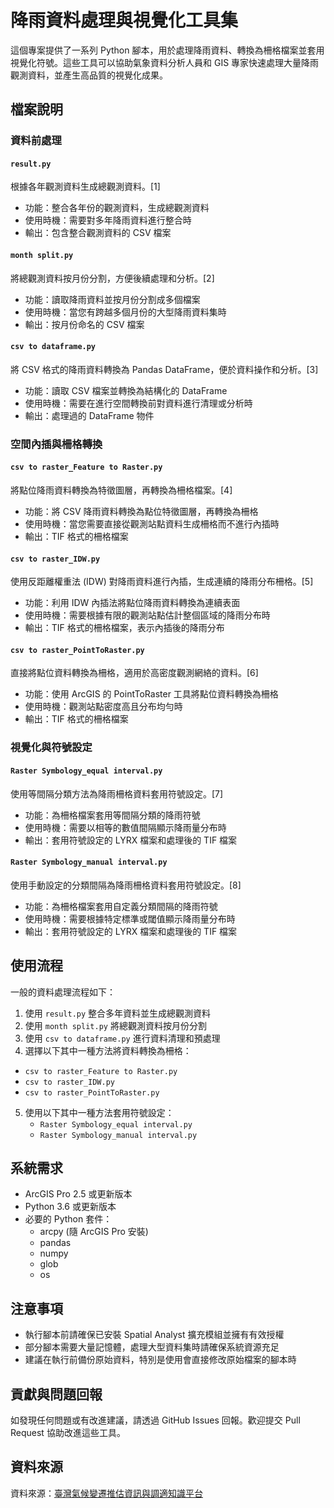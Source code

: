 # 降雨資料處理與視覺化工具集

這個專案提供了一系列 Python 腳本，用於處理降雨資料、轉換為柵格檔案並套用視覺化符號。這些工具可以協助氣象資料分析人員和 GIS 專家快速處理大量降雨觀測資料，並產生高品質的視覺化成果。

## 檔案說明

### 資料前處理

#### `result.py`
根據各年觀測資料生成總觀測資料。[1]
- 功能：整合各年份的觀測資料，生成總觀測資料
- 使用時機：需要對多年降雨資料進行整合時
- 輸出：包含整合觀測資料的 CSV 檔案

#### `month split.py`
將總觀測資料按月份分割，方便後續處理和分析。[2]
- 功能：讀取降雨資料並按月份分割成多個檔案
- 使用時機：當您有跨越多個月份的大型降雨資料集時
- 輸出：按月份命名的 CSV 檔案

#### `csv to dataframe.py`
將 CSV 格式的降雨資料轉換為 Pandas DataFrame，便於資料操作和分析。[3]
- 功能：讀取 CSV 檔案並轉換為結構化的 DataFrame
- 使用時機：需要在進行空間轉換前對資料進行清理或分析時
- 輸出：處理過的 DataFrame 物件

### 空間內插與柵格轉換

#### `csv to raster_Feature to Raster.py`
將點位降雨資料轉換為特徵圖層，再轉換為柵格檔案。[4]
- 功能：將 CSV 降雨資料轉換為點位特徵圖層，再轉換為柵格
- 使用時機：當您需要直接從觀測站點資料生成柵格而不進行內插時
- 輸出：TIF 格式的柵格檔案

#### `csv to raster_IDW.py`
使用反距離權重法 (IDW) 對降雨資料進行內插，生成連續的降雨分布柵格。[5]
- 功能：利用 IDW 內插法將點位降雨資料轉換為連續表面
- 使用時機：需要根據有限的觀測站點估計整個區域的降雨分布時
- 輸出：TIF 格式的柵格檔案，表示內插後的降雨分布

#### `csv to raster_PointToRaster.py`
直接將點位資料轉換為柵格，適用於高密度觀測網絡的資料。[6]
- 功能：使用 ArcGIS 的 PointToRaster 工具將點位資料轉換為柵格
- 使用時機：觀測站點密度高且分布均勻時
- 輸出：TIF 格式的柵格檔案

### 視覺化與符號設定

#### `Raster Symbology_equal interval.py`
使用等間隔分類方法為降雨柵格資料套用符號設定。[7]
- 功能：為柵格檔案套用等間隔分類的降雨符號
- 使用時機：需要以相等的數值間隔顯示降雨量分布時
- 輸出：套用符號設定的 LYRX 檔案和處理後的 TIF 檔案

#### `Raster Symbology_manual interval.py`
使用手動設定的分類間隔為降雨柵格資料套用符號設定。[8]
- 功能：為柵格檔案套用自定義分類間隔的降雨符號
- 使用時機：需要根據特定標準或閾值顯示降雨量分布時
- 輸出：套用符號設定的 LYRX 檔案和處理後的 TIF 檔案

## 使用流程

一般的資料處理流程如下：

1. 使用 `result.py` 整合多年資料並生成總觀測資料
2. 使用 `month split.py` 將總觀測資料按月份分割
3. 使用 `csv to dataframe.py` 進行資料清理和預處理
4. 選擇以下其中一種方法將資料轉換為柵格：
  - `csv to raster_Feature to Raster.py`
  - `csv to raster_IDW.py`
  - `csv to raster_PointToRaster.py`
5. 使用以下其中一種方法套用符號設定：
   - `Raster Symbology_equal interval.py`
   - `Raster Symbology_manual interval.py`

## 系統需求

- ArcGIS Pro 2.5 或更新版本
- Python 3.6 或更新版本
- 必要的 Python 套件：
  - arcpy (隨 ArcGIS Pro 安裝)
  - pandas
  - numpy
  - glob
  - os

## 注意事項

- 執行腳本前請確保已安裝 Spatial Analyst 擴充模組並擁有有效授權
- 部分腳本需要大量記憶體，處理大型資料集時請確保系統資源充足
- 建議在執行前備份原始資料，特別是使用會直接修改原始檔案的腳本時

## 貢獻與問題回報

如發現任何問題或有改進建議，請透過 GitHub Issues 回報。歡迎提交 Pull Request 協助改進這些工具。

## 資料來源

資料來源：[臺灣氣候變遷推估資訊與調適知識平台](https://tccip.ncdr.nat.gov.tw/)
